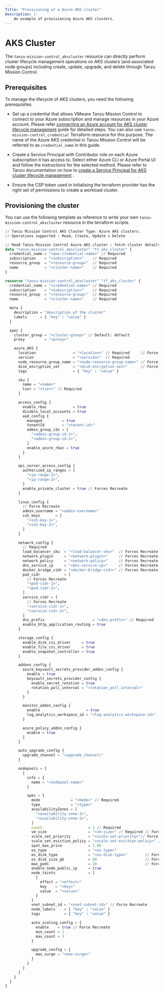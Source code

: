 ```yaml
---
Title: "Provisioning of a Azure AKS cluster"
Description: |-
    An example of provisioning Azure AKS clusters.
---
```

# AKS Cluster

The `tanzu-mission-control_akscluster` resource can directly perform cluster lifecycle management operations on AKS clusters
(and associated node groups) including create, update, upgrade, and delete through Tanzu Mission Control.

## Prerequisites

To manage the lifecycle of AKS clusters, you need the following prerequisites.

- Set up a credential that allows VMware Tanzu Mission Control to connect to your Azure subscription and manage resources in your Azure account. Please refer [connecting an Azure account for AKS cluster lifecycle management][azure-account] guide for detailed steps.
You can also use `tanzu-mission-control_credential` Terraform resource for this purpose. The name of the Azure AKS credential in Tanzu Mission Control will be referred to as `credential_name` in this guide.

- Create a Service Principal with Contributor role on each Azure subscription it has access to. Select either Azure CLI or Azure Portal UI and follow the instructions for the selected method. Please refer to Tanzu documentation on how to [create a Service Principal for AKS cluster lifecycle management][tanzu-aks-credential] .

- Ensure the CSP token used in initialising the terraform provider has the right set of permissions to create a workload cluster.

[tanzu-aks-credential]: https://docs.vmware.com/en/VMware-Tanzu-Mission-Control/services/tanzumc-using/GUID-90ED8C73-8A40-46FF-85AE-A8DAA9048AA9.html?hWord=N4IghgNiBcIMoFEBKA1AkgYQQAgApLQDkM1cBBAGRAF8g
[azure-account]: https://docs.vmware.com/en/VMware-Tanzu-Mission-Control/services/tanzumc-using/GUID-2CA6A21A-1D33-4852-B8F2-86BB3A1337E4.html

## Provisioning the cluster

You can use the following template as reference to write your own `tanzu-mission-control_akscluster` resource in the terraform scripts.

```terraform
// Tanzu Mission Control AKS Cluster Type: Azure AKS clusters.
// Operations supported : Read, Create, Update & Delete

// Read Tanzu Mission Control Azure AKS cluster : fetch cluster details
data "tanzu-mission-control_akscluster" "tf_aks_cluster" {
  credential_name = "<aws-credential-name>" // Required
  subscription    = "<subscription>"    // Required
  resource_group  = "<resource-group>"  // Required
  name            = "<cluster-name>"    // Required
}

resource "tanzu-mission-control_akscluster" "tf_aks_cluster" {
  credential_name = "<credential-name>" // Required
  subscription    = "<subscription>"    // Required
  resource_group  = "<resource-group>"  // Required
  name            = "<cluster-name>"    // Required

  meta {
    description = "description of the cluster"
    labels      = { "key" : "value" }
  }

  spec {
    cluster_group = "<cluster-group>" // Default: default
    proxy         = "<proxy>"

    azure_AKS {
      location                 = "<location>" // Required     // Force Recreate
      version                  = "<version>"  // Required
      node_resource_group_name = "<node-resource-group-name>" // Force Recreate
      disk_encryption_set      = "<disk-encryption-set>"      // Force Recreate
      tags                     = { "key" : "value" }

      sku {
        name = "<name>"
        tier = "<tier>" // Required
      }

      access_config {
        enable_rbac            = true
        disable_local_accounts = true
        aad_config {
          managed         = true
          tenantId        = "<tenant-id>"
          admin_group_ids = [
            "<admin-group-id-1>",
            "<admin-group-id-2>",
          ]
          enable_azure_rbac = true
        }
      }

      api_server_access_config {
        authorized_ip_ranges = [
          "<ip-range-1>",
          "<ip-range-2>",
        ]
        enable_private_cluster = true // Forces Recreate
      }

      linux_config {
        // Force Recreate
        admin_username = "<admin-username>"
        ssh_keys       = [
          "<ssh-key-1>",
          "<ssh-key-2>",
        ]
      }

      network_config {
        // Required
        load_balancer_sku  = "<load-balancer-sku>"  // Forces Recreate
        network_plugin     = "<network-plugin>"     // Forces Recreate
        network_policy     = "<network-policy>"     // Forces Recreate
        dns_service_ip     = "<dns-service-ip>"     // Forces Recreate
        docker_bridge_cidr = "<docker-bridge-cidr>" // Forces Recreate
        pod_cidr           = [
          // Forces Recreate
          "<pod-cidr-1>",
          "<pod-cidr-2>",
        ]
        service_cidr = [
          // Forces Recreate
          "<service-cidr-1>",
          "<service-cidr-2>",
        ]
        dns_prefix                      = "<dns-prefix>" // Required
        enable_http_application_routing = true
      }

      storage_config {
        enable_disk_csi_driver     = true
        enable_file_csi_driver     = true
        enable_snapshot_controller = true
      }

      addons_config {
        azure_keyvault_secrets_provider_addon_config {
          enable = true
          keyvault_secrets_provider_config {
            enable_secret_rotation = true
            rotation_poll_interval = "<rotation_poll_interval>"
          }
        }

        monitor_addon_config {
          enable                     = true
          log_analytics_workspace_id = "<log-analytics-workspace-id>"
        }

        azure_policy_addon_config {
          enable = true
        }
      }

      auto_upgrade_config {
        upgrade_channel = "<upgrade_channel>"
      }

      nodepools = [
        {
          info = {
            name = "<nodepool-name>"
          }

          spec = {
            mode              = "<mode>" // Required
            type              = "<type>"
            availabilityZones = [
              "<availability-zone-1>",
              "<availability-zone-2>",
            ]
            count                     = 1 // Required
            vm_size                   = "<vm-size>" // Required // Force Recreate
            scale_set_priority        = "<scale-set-priority>"// Force Recreate
            scale_set_eviction_policy = "<scale-set-eviction-policy>" // Force Recreate
            spot_max_price            = 1.00
            os_type                   = "<os-type>"
            os_disk_type              = "<os-disk-type>"        // Force Recreate
            os_disk_size_gb           = 60                      // Force Recreate
            max_pods                  = 10                      // Force Recreate
            enable_node_public_ip     = true
            node_taints               = [
              {
                effect = "<effect>"
                key    = "<key>"
                value  = "<value>"
              }
            ]
            vnet_subnet_id = "<vnet-subnet-id>" // Force Recreate
            node_labels    = { "key" : "value" }
            tags           = { "key" : "value" }

            auto_scaling_config = {
              enable    = true // Force Recreate
              min_count = 1
              max_count = 5
            }

            upgrade_config = {
              max_surge = "<max-surge>"
            }
          }
        }
      ]
    }
  }
}
```